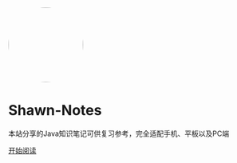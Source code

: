 <div class="cover-main"><img width="150px" src="https://picture-1258744191.cos.ap-chengdu.myqcloud.com/blogimages/touxiang150.jpg" style="border-radius: 50%">
<br/>

# Shawn-Notes

本站分享的Java知识笔记可供复习参考，完全适配手机、平板以及PC端

[开始阅读](/README)

